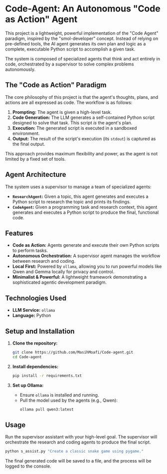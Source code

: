 # Code-Agent: An Autonomous "Code as Action" Agent

This project is a lightweight, powerful implementation of the "Code Agent" paradigm, inspired by the "smol-developer" concept. Instead of relying on pre-defined tools, the AI agent generates its own plan and logic as a complete, executable Python script to accomplish a given task.

The system is composed of specialized agents that think and act entirely in code, orchestrated by a supervisor to solve complex problems autonomously.

## The "Code as Action" Paradigm

The core philosophy of this project is that the agent's thoughts, plans, and actions are all expressed as code. The workflow is as follows:

1.  **Prompting:** The agent is given a high-level task.
2.  **Code Generation:** The LLM generates a self-contained Python script designed to solve that task. This script *is* the agent's plan.
3.  **Execution:** The generated script is executed in a sandboxed environment.
4.  **Output:** The result of the script's execution (its `stdout`) is captured as the final output.

This approach provides maximum flexibility and power, as the agent is not limited by a fixed set of tools.

## Agent Architecture

The system uses a supervisor to manage a team of specialized agents:

-   **`ResearchAgent`:** Given a topic, this agent generates and executes a Python script to research the topic and prints its findings.
-   **`CodeAgent`:** Given a programming task and research context, this agent generates and executes a Python script to produce the final, functional code.

## Features

-   **Code as Action:** Agents generate and execute their own Python scripts to perform tasks.
-   **Autonomous Orchestration:** A supervisor agent manages the workflow between research and coding.
-   **Local First:** Powered by `ollama`, allowing you to run powerful models like Qwen and Gemma locally for privacy and control.
-   **Minimalist & Powerful:** A lightweight framework demonstrating a sophisticated agentic development paradigm.

## Technologies Used

-   **LLM Service:** `ollama`
-   **Language:** Python

## Setup and Installation

1.  **Clone the repository:**
    ```bash
    git clone https://github.com/MasihMoafi/Code-agent.git
    cd Code-agent
    ```

2.  **Install dependencies:**
    ```bash
    pip install -r requirements.txt
    ```

3.  **Set up Ollama:**
    -   Ensure `ollama` is installed and running.
    -   Pull the model used by the agents (e.g., Qwen):
        ```bash
        ollama pull qwen3:latest
        ```

## Usage

Run the supervisor assistant with your high-level goal. The supervisor will orchestrate the research and coding agents to produce the final script.

```bash
python s_assist.py "Create a classic snake game using pygame."
```

The final generated code will be saved to a file, and the process will be logged to the console.
